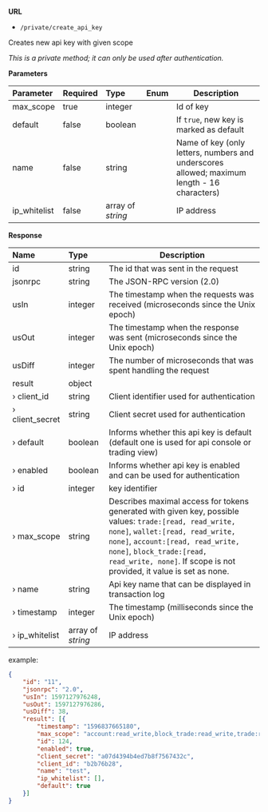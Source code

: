 **URL** 

- `/private/create_api_key`

Creates new api key with given scope



*This is a private method; it can only be used after authentication.*

**Parameters** 

| Parameter | Required | Type    | Enum | Description                                                  |
| :-------- | :------- | :------ | ---- | ------------------------------------------------------------ |
| max_scope | true     | integer |      | Id of key                                                    |
| default   | false    | boolean |      | If `true`, new key is marked as default                      |
| name      | false    | string  |      | Name of key (only letters, numbers and underscores allowed; maximum length - 16 characters) |
| ip_whitelist  | false    | array of *string*  |      | IP address |



**Response**

| **Name**        | **Type** | **Description**                                              |
| :-------------- | :------- | ------------------------------------------------------------ |
| id              | string   | The id that was sent in the request                          |
| jsonrpc         | string   | The JSON-RPC version (2.0)                                   |
| usIn            | integer  | The timestamp when the requests was received (microseconds since the Unix epoch)                                                    |
| usOut           | integer  | The timestamp when the response was sent (microseconds since the Unix epoch)                                                   |
| usDiff          | integer  | The number of microseconds that was spent handling the request                                                         |
| result          | object   |                                                              |
| › client_id     | string   | Client identifier used for authentication                    |
| › client_secret | string   | Client secret used for authentication                        |
| › default       | boolean  | Informs whether this api key is default (default one is used for api console or trading view) |
| › enabled       | boolean  | Informs whether api key is enabled and can be used for authentication |
| › id            | integer  | key identifier                                               |
| › max_scope     | string   | Describes maximal access for tokens generated with given key, possible values: `trade:[read, read_write, none]`, `wallet:[read, read_write, none]`, `account:[read, read_write, none]`, `block_trade:[read, read_write, none]`. If scope is not provided, it value is set as none. |
| › name          | string   | Api key name that can be displayed in transaction log        |
| › timestamp     | integer  | The timestamp (milliseconds since the Unix epoch)            |
| › ip_whitelist     | array of *string*   |    IP address                                 |

example:

```json
{
	"id": "11",
	"jsonrpc": "2.0",
	"usIn": 1597127976248,
	"usOut": 1597127976286,
	"usDiff": 38,
	"result": [{
		"timestamp": "1596837665180",
		"max_scope": "account:read_write,block_trade:read_write,trade:read_write,wallet:read_write",
		"id": 124,
		"enabled": true,
		"client_secret": "a07d4394b4ed7b8f7567432c",
		"client_id": "b2b76b28",
		"name": "test",
		"ip_whitelist": [],
		"default": true
	}]
}
```

